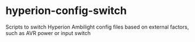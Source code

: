 hyperion-config-switch
======================

Scripts to switch Hyperion Ambilight config files based on external factors, such as AVR power or input switch
